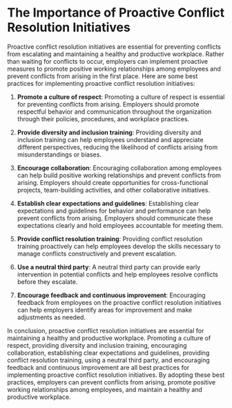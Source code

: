 # The Importance of Proactive Conflict Resolution Initiatives

Proactive conflict resolution initiatives are essential for preventing conflicts from escalating and maintaining a healthy and productive workplace. Rather than waiting for conflicts to occur, employers can implement proactive measures to promote positive working relationships among employees and prevent conflicts from arising in the first place. Here are some best practices for implementing proactive conflict resolution initiatives:

1. **Promote a culture of respect**: Promoting a culture of respect is essential for preventing conflicts from arising. Employers should promote respectful behavior and communication throughout the organization through their policies, procedures, and workplace practices.

2. **Provide diversity and inclusion training**: Providing diversity and inclusion training can help employees understand and appreciate different perspectives, reducing the likelihood of conflicts arising from misunderstandings or biases.

3. **Encourage collaboration**: Encouraging collaboration among employees can help build positive working relationships and prevent conflicts from arising. Employers should create opportunities for cross-functional projects, team-building activities, and other collaborative initiatives.

4. **Establish clear expectations and guidelines**: Establishing clear expectations and guidelines for behavior and performance can help prevent conflicts from arising. Employers should communicate these expectations clearly and hold employees accountable for meeting them.

5. **Provide conflict resolution training**: Providing conflict resolution training proactively can help employees develop the skills necessary to manage conflicts constructively and prevent escalation.

6. **Use a neutral third party**: A neutral third party can provide early intervention in potential conflicts and help employees resolve conflicts before they escalate.

7. **Encourage feedback and continuous improvement**: Encouraging feedback from employees on the proactive conflict resolution initiatives can help employers identify areas for improvement and make adjustments as needed.

In conclusion, proactive conflict resolution initiatives are essential for maintaining a healthy and productive workplace. Promoting a culture of respect, providing diversity and inclusion training, encouraging collaboration, establishing clear expectations and guidelines, providing conflict resolution training, using a neutral third party, and encouraging feedback and continuous improvement are all best practices for implementing proactive conflict resolution initiatives. By adopting these best practices, employers can prevent conflicts from arising, promote positive working relationships among employees, and maintain a healthy and productive workplace.
